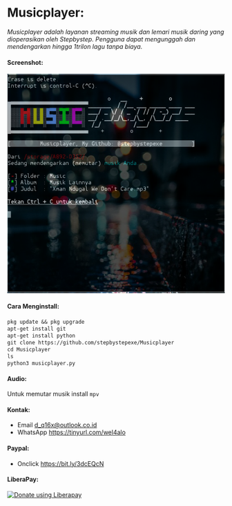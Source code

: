 # Musicplayer:
*Musicplayer adalah layanan streaming musik dan lemari musik daring yang dioperasikan oleh Stepbystep. Pengguna dapat mengunggah dan mendengarkan hingga 1trilon lagu tanpa biaya.*
#### Screenshot:
![](./Skrinsut.png)
#### Cara Menginstall:
```
pkg update && pkg upgrade
apt-get install git
apt-get install python
git clone https://github.com/stepbystepexe/Musicplayer
cd Musicplayer
ls
python3 musicplayer.py
```
#### Audio:
Untuk memutar musik install ```mpv```
#### Kontak:
+ Email d_q16x@outlook.co.id
+ WhatsApp https://tinyurl.com/wel4alo
#### Paypal:
+ Onclick https://bit.ly/3dcEQcN
#### LiberaPay:
<noscript><a href="https://liberapay.com/stepbystepexe/donate"><img alt="Donate using Liberapay" src="https://liberapay.com/assets/widgets/donate.svg"></a></noscript>
